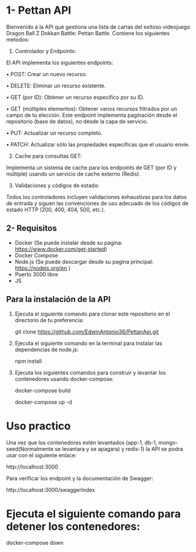 # 1- Pettan API

Bienvenido a la API que gestiona una lista de cartas del exitoso videojuego Dragon Ball Z Dokkan Battle: Pettan Battle.
Contiene los siguientes metodos:
  1.    Controlador y Endpoints:

El API implementa los siguientes endpoints:

   •    POST: Crear un nuevo recurso.

   •    DELETE: Eliminar un recurso existente.

   •    GET (por ID): Obtener un recurso específico por su ID.

   •    GET (múltiples elementos): Obtener varios recursos filtrados por un campo de tu elección. Este endpoint implementa paginación desde el repositorio (base de datos), no desde la capa de servicio.

   •    PUT: Actualizar un recurso completo.

   •    PATCH: Actualizar sólo las propiedades específicas que el usuario envíe.

   2.    Cache para consultas GET:

Implementa un sistema de cache para los endpoints de GET (por ID y múltiple) usando un servicio de cache externo (Redis). 

   3.    Validaciones y códigos de estado:

Todos los controladores incluyen validaciones exhaustivas para los datos de entrada y siguen las convenciones de uso adecuado de los códigos de estado HTTP (200, 400, 404, 500, etc.).



## 2- Requisitos 

- Docker (Se puede instalar desde su pagina: https://www.docker.com/get-started)
- Docker Compose
- Node.js (Se puede descargar desde su pagina principal: https://nodejs.org/en )
- Puerto 3000 libre
- JS

## Para la instalación de la API

1. Ejecuta el siguiente comando para clonar este repositorio en el directorio de tu preferencia:

    git clone https://github.com/EdwinAntonio36/PettanApi.git

2. Ejecuta el siguiente comando en la terminal para instalar las dependencias de node.js:

    npm install
    
3. Ejecuta los siguientes comandos para construir y levantar los contenedores usando docker-compose:

    docker-compose build

    docker-compose up -d

# Uso practico 
Una vez que los contenedores estén levantados (app-1, db-1, mongo-seed(Normalmente se levantara y se apagara) y redis-1) la API se podra usar con el siguiente enlace:

http://localhost:3000

Para verificar los endpoint y la documentación de Swagger:

http://localhost:3000/swaggerIndex

# Ejecuta el siguiente comando para detener los contenedores:
docker-compose down





